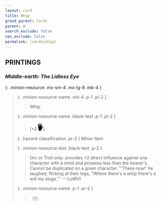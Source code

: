 ```yaml
---
layout: card
title: Whip
grand_parent: Cards
parent: W
search_exclude: false
nav_exclude: false
permalink: /cards/whip/
---
```


## PRINTINGS


### _Middle-earth: The Lidless Eye_

{: .minion-resource .mx-sm-4 .mx-lg-8 .mb-4 }
> {: .minion-resource-name .mb-4 .p-1 .pl-2 }
> > <div class="hazard-mp"></div>
> > <div class="card-name">Whip</div>
>
> {: .minion-resource-name .black-text .p-1 .pl-2 }
> > [+2![](/assets/images/di.svg)]
>
> {: .hazard-classification .pr-2 }
> Minor Item
>
> {: .minion-resource-text .black-text .p-2 }
> > Orc or Troll only: provides +2 direct influence against one character with a mind and prowess less than the bearer's. Cannot be duplicated on a given character.  "'There now!' he laughed, flicking at their legs, "Where there's a whip there's a will my slugs.'"  ---LotRVI 
> 
> {: .minion-resource-name .p-1 .pr-2 }
> > <div class="card-shield"></div>
> > <div class="card-corruption-white">〔1〕</div>
